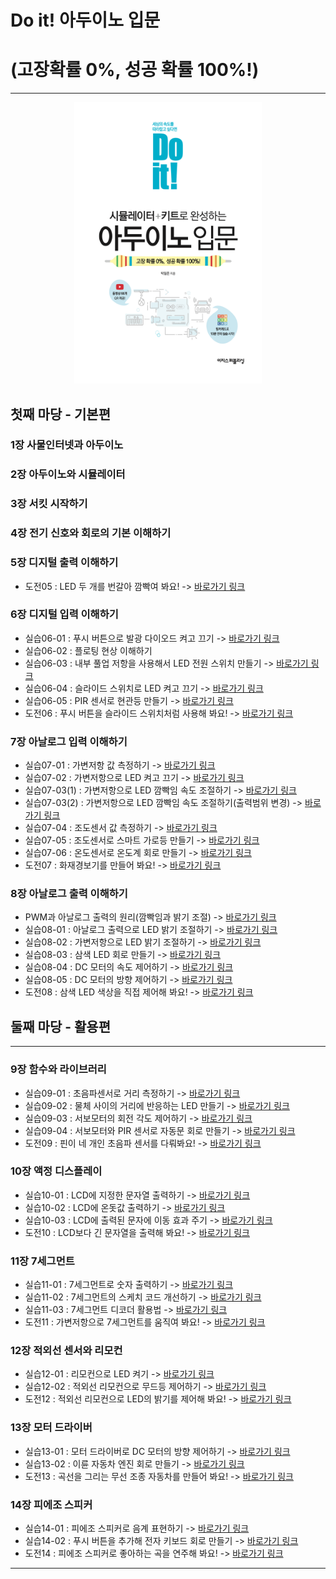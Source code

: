 Do it! 아두이노 입문
==========================
(고장확률 0%, 성공 확률 100%!)
==========================
***
<center><img src="https://github.com/yulian/arduino/blob/main/Doit_Arduino_Cover.png" width="300" height="450"></center>

첫째 마당 - 기본편
--------------

### 1장 사물인터넷과 아두이노
### 2장 아두이노와 시뮬레이터
### 3장 서킷 시작하기
### 4장 전기 신호와 회로의 기본 이해하기
### 5장 디지털 출력 이해하기
* 도전05 : LED 두 개를 번갈아 깜빡여 봐요! -> [바로가기 링크](https://github.com/yulian/arduino_simulation/blob/master/challenge/challenge05.ino)
### 6장 디지털 입력 이해하기
* 실습06-01 : 푸시 버튼으로 발광 다이오드 켜고 끄기 -> [바로가기 링크](https://github.com/yulian/arduino_simulation/blob/master/example/example06-01.ino)
* 실습06-02 : 플로팅 현상 이해하기
* 실습06-03 : 내부 풀업 저항을 사용해서 LED 전원 스위치 만들기 -> [바로가기 링크](https://github.com/yulian/arduino_simulation/blob/master/example/example06-02.ino)
* 실습06-04 : 슬라이드 스위치로 LED 켜고 끄기 -> [바로가기 링크](https://github.com/yulian/arduino_simulation/blob/master/example/example06-03.ino)
* 실습06-05 : PIR 센서로 현관등 만들기 -> [바로가기 링크](https://github.com/yulian/arduino_simulation/blob/master/example/example06-04.ino)
* 도전06 : 푸시 버튼을 슬라이드 스위치처럼 사용해 봐요! -> [바로가기 링크](https://github.com/yulian/arduino_simulation/blob/master/challenge/challenge06.ino)
### 7장 아날로그 입력 이해하기
* 실습07-01 : 가변저항 값 측정하기 -> [바로가기 링크](https://github.com/yulian/arduino_simulation/blob/master/example/example07-01.ino)
* 실습07-02 : 가변저항으로 LED 켜고 끄기 -> [바로가기 링크](https://github.com/yulian/arduino_simulation/blob/master/example/example07-02.ino)
* 실습07-03(1) : 가변저항으로 LED 깜빡임 속도 조절하기 -> [바로가기 링크](https://github.com/yulian/arduino_simulation/blob/master/example/example07-03.ino)
* 실습07-03(2) : 가변저항으로 LED 깜빡임 속도 조절하기(출력범위 변경) -> [바로가기 링크](https://github.com/yulian/arduino_simulation/blob/master/example/example07-04.ino)
* 실습07-04 : 조도센서 값 측정하기 -> [바로가기 링크](https://github.com/yulian/arduino_simulation/blob/master/example/example07-05.ino)
* 실습07-05 : 조도센서로 스마트 가로등 만들기 -> [바로가기 링크](https://github.com/yulian/arduino_simulation/blob/master/example/example07-06.ino)
* 실습07-06 : 온도센서로 온도계 회로 만들기 -> [바로가기 링크](https://github.com/yulian/arduino_simulation/blob/master/example/example07-07.ino)
* 도전07 : 화재경보기를 만들어 봐요! -> [바로가기 링크](https://github.com/yulian/arduino_simulation/blob/master/challenge/challenge07.ino)
### 8장 아날로그 출력 이해하기
* PWM과 아날로그 출력의 원리(깜빡임과 밝기 조절) -> [바로가기 링크](https://github.com/yulian/arduino_simulation/blob/master/example/example08-01.ino)
* 실습08-01 : 아날로그 출력으로 LED 밝기 조절하기 -> [바로가기 링크](https://github.com/yulian/arduino_simulation/blob/master/example/example08-02.ino)
* 실습08-02 : 가변저항으로 LED 밝기 조절하기 -> [바로가기 링크](https://github.com/yulian/arduino_simulation/blob/master/example/example08-03.ino)
* 실습08-03 : 삼색 LED 회로 만들기 -> [바로가기 링크](https://github.com/yulian/arduino_simulation/blob/master/example/example08-04.ino)
* 실습08-04 : DC 모터의 속도 제어하기 -> [바로가기 링크](https://github.com/yulian/arduino_simulation/blob/master/example/example08-05.ino)
* 실습08-05 : DC 모터의 방향 제어하기 -> [바로가기 링크](https://github.com/yulian/arduino_simulation/blob/master/example/example08-06.ino)
* 도전08 : 삼색 LED 색상을 직접 제어해 봐요! -> [바로가기 링크](https://github.com/yulian/arduino_simulation/blob/master/challenge/challenge08.ino)

둘째 마당 - 활용편
--------------
***

### 9장 함수와 라이브러리
* 실습09-01 : 초음파센서로 거리 측정하기 -> [바로가기 링크](https://github.com/yulian/arduino_simulation/blob/master/example/example09-01.ino)
* 실습09-02 : 물체 사이의 거리에 반응하는 LED 만들기 -> [바로가기 링크](https://github.com/yulian/arduino_simulation/blob/master/example/example09-02.ino)
* 실습09-03 : 서보모터의 회전 각도 제어하기 -> [바로가기 링크](https://github.com/yulian/arduino_simulation/blob/master/example/example09-03.ino)
* 실습09-04 : 서보모터와 PIR 센서로 자동문 회로 만들기 -> [바로가기 링크](https://github.com/yulian/arduino_simulation/blob/master/example/example09-04.ino)
* 도전09 : 핀이 네 개인 초음파 센서를 다뤄봐요! -> [바로가기 링크](https://github.com/yulian/arduino_simulation/blob/master/challenge/challenge09.ino)
### 10장 액정 디스플레이
* 실습10-01 : LCD에 지정한 문자열 출력하기 -> [바로가기 링크](https://github.com/yulian/arduino_simulation/blob/master/example/example10-01.ino)
* 실습10-02 : LCD에 온돗값 출력하기 -> [바로가기 링크](https://github.com/yulian/arduino_simulation/blob/master/example/example10-02.ino)
* 실습10-03 : LCD에 출력된 문자에 이동 효과 주기 -> [바로가기 링크](https://github.com/yulian/arduino_simulation/blob/master/example/example10-03.ino)
* 도전10 : LCD보다 긴 문자열을 출력해 봐요! -> [바로가기 링크](https://github.com/yulian/arduino_simulation/blob/master/challenge/challenge10.ino)
### 11장 7세그먼트
* 실습11-01 : 7세그먼트로 숫자 출력하기 -> [바로가기 링크](https://github.com/yulian/arduino_simulation/blob/master/example/example11-01.ino)
* 실습11-02 : 7세그먼트의 스케치 코드 개선하기 -> [바로가기 링크](https://github.com/yulian/arduino_simulation/blob/master/example/example11-02.ino)
* 실습11-03 : 7세그먼트 디코더 활용법 -> [바로가기 링크](https://github.com/yulian/arduino_simulation/blob/master/example/example11-03.ino)
* 도전11 : 가변저항으로 7세그먼트를 움직여 봐요! -> [바로가기 링크](https://github.com/yulian/arduino_simulation/blob/master/challenge/challenge11.ino)
### 12장 적외선 센서와 리모컨
* 실습12-01 : 리모컨으로 LED 켜기 -> [바로가기 링크](https://github.com/yulian/arduino_simulation/blob/master/example/example12-01.ino)
* 실습12-02 : 적외선 리모컨으로 무드등 제어하기 -> [바로가기 링크](https://github.com/yulian/arduino_simulation/blob/master/example/example12-02.ino)
* 도전12 : 적외선 리모컨으로 LED의 밝기를 제어해 봐요! -> [바로가기 링크](https://github.com/yulian/arduino_simulation/blob/master/challenge/challenge12.ino)
### 13장 모터 드라이버
* 실습13-01 : 모터 드라이버로 DC 모터의 방향 제어하기 -> [바로가기 링크](https://github.com/yulian/arduino_simulation/blob/master/example/example13-01.ino)
* 실습13-02 : 이륜 자동차 엔진 회로 만들기 -> [바로가기 링크](https://github.com/yulian/arduino_simulation/blob/master/example/example13-02.ino)
* 도전13 : 곡선을 그리는 무선 조종 자동차를 만들어 봐요! -> [바로가기 링크](https://github.com/yulian/arduino_simulation/blob/master/challenge/challenge13.ino)
### 14장 피에조 스피커
* 실습14-01 : 피에조 스피커로 음계 표현하기 -> [바로가기 링크](https://github.com/yulian/arduino_simulation/blob/master/example/example14-01.ino)
* 실습14-02 : 푸시 버튼을 추가해 전자 키보드 회로 만들기 -> [바로가기 링크](https://github.com/yulian/arduino_simulation/blob/master/example/example14-02.ino)
* 도전14 : 피에조 스피커로 좋아하는 곡을 연주해 봐요! -> [바로가기 링크](https://github.com/yulian/arduino_simulation/blob/master/challenge/challenge14.ino)
***


